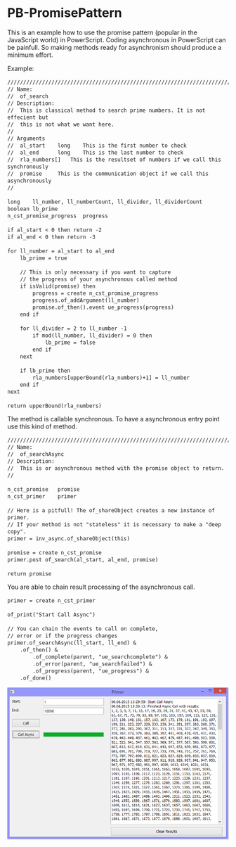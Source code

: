 PB-PromisePattern
=========

This is an example how to use the promise pattern (popular in the JavaScript world) in PowerScript. Coding asynchronous in PowerScript can be painfull. So making methods ready for asynchronism should produce a minimum effort.

Example:

```
//////////////////////////////////////////////////////////////////////////////
// Name:
//	of_search
// Description: 
// 	This is classical method to search prime numbers. It is not effecient but 
// 	this is not what we want here.
// 
// Arguments
//	al_start	long	This is the first number to check
//	al_end		long	This is the last number to check
//	rla_numbers[]	This is the resultset of numbers if we call this synchronously
//	promise		This is the communication object if we call this asynchronously
//

long	ll_number, ll_numberCount, ll_divider, ll_dividerCount
boolean	lb_prime
n_cst_promise_progress	progress

if al_start < 0 then return -2
if al_end < 0 then return -3

for ll_number = al_start to al_end
	lb_prime = true
	
	// This is only necessary if you want to capture
	// the progress of your asynchronous called method
	if isValid(promise) then
		progress = create n_cst_promise_progress
		progress.of_addArgument(ll_number)
		promise.of_then().event ue_progress(progress)
	end if
	
	for ll_divider = 2 to ll_number -1
		if mod(ll_number, ll_divider) = 0 then
			lb_prime = false
		end if
	next
	
	if lb_prime then
		rla_numbers[upperBound(rla_numbers)+1] = ll_number
	end if
next

return upperBound(rla_numbers)
```
The method is callable synchronous. To have a asynchronous entry point use this kind of method.

```
//////////////////////////////////////////////////////////////////////////////
// Name:
//	of_searchAsync
// Description: 
// 	This is or asynchronous method with the promise object to return.
// 

n_cst_promise	promise
n_cst_primer	primer

// Here is a pitfull! The of_shareObject creates a new instance of primer.
// If your method is not "stateless" it is necessary to make a "deep copy".
primer = inv_async.of_shareObject(this)

promise = create n_cst_promise
primer.post of_search(al_start, al_end, promise)

return promise
```
You are able to chain result processing of the asynchronous call.
```
primer = create n_cst_primer

of_print("Start Call Async")

// You can chain the events to call on complete,
// error or if the progress changes
primer.of_searchAsync(ll_start, ll_end) &
	.of_then() &
		.of_complete(parent, "ue_searchcomplete") &
		.of_error(parent, "ue_searchfailed") &
		.of_progress(parent, "ue_progress") &
	.of_done()
```

![ScreenShot](./resources/PromisePattern.png)


